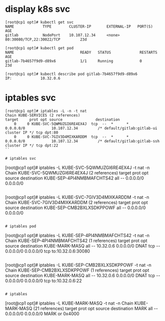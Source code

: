 # display k8s svc
```
[root@cp1 opt]# kubectl get svc
NAME             TYPE        CLUSTER-IP       EXTERNAL-IP   PORT(S)                           AGE
gitlab           NodePort    10.107.12.34     <none>        80:30080/TCP,22:30022/TCP         23d

[root@cp1 opt]# kubectl get pod
NAME                              READY   STATUS             RESTARTS   AGE
gitlab-7b4657f9d9-d89x6           1/1     Running            0          23d

[root@cp1 opt]# kubectl describe pod gitlab-7b4657f9d9-d89x6
IP:             10.32.0.6
```

# iptables svc 
```
[root@cp1 opt]# iptables -L -n -t nat
Chain KUBE-SERVICES (2 references)
target     prot opt source               destination
    0     0 KUBE-SVC-5QWMUZGI6RE4EX4J  tcp  --  *      *       0.0.0.0/0            10.107.12.34         /* default/gitlab:gitlab-ui cluster IP */ tcp dpt:80
    0     0 KUBE-SVC-7GIV3D4MIXKARDDM  tcp  --  *      *       0.0.0.0/0            10.107.12.34         /* default/gitlab:gitlab-ssh cluster IP */ tcp dpt:22
``

# iptables svc
```
[root@cp1 opt]# iptables -L KUBE-SVC-5QWMUZGI6RE4EX4J  -t nat -n
Chain KUBE-SVC-5QWMUZGI6RE4EX4J (2 references)
target     prot opt source               destination
KUBE-SEP-4PI4NMBMAFCHTS42  all  --  0.0.0.0/0            0.0.0.0/0
```
```
[root@cp1 opt]# iptables -L KUBE-SVC-7GIV3D4MIXKARDDM -t nat -n
Chain KUBE-SVC-7GIV3D4MIXKARDDM (2 references)
target     prot opt source               destination
KUBE-SEP-CMB2BXLXSDKPPOWF  all  --  0.0.0.0/0            0.0.0.0/0
```

# iptables pod 
```
[root@cp1 opt]# iptables -L KUBE-SEP-4PI4NMBMAFCHTS42 -t nat -n
Chain KUBE-SEP-4PI4NMBMAFCHTS42 (1 references)
target     prot opt source               destination
KUBE-MARK-MASQ  all  --  10.32.0.6            0.0.0.0/0
DNAT       tcp  --  0.0.0.0/0            0.0.0.0/0            tcp to:10.32.0.6:30080
```
```
[root@cp1 opt]# iptables -L KUBE-SEP-CMB2BXLXSDKPPOWF  -t nat -n
Chain KUBE-SEP-CMB2BXLXSDKPPOWF (1 references)
target     prot opt source               destination
KUBE-MARK-MASQ  all  --  10.32.0.6            0.0.0.0/0
DNAT       tcp  --  0.0.0.0/0            0.0.0.0/0            tcp to:10.32.0.6:22
```

# iptables
```
[root@cp1 opt]# iptables -L KUBE-MARK-MASQ -t nat -n
Chain KUBE-MARK-MASQ (21 references)
target     prot opt source               destination
MARK       all  --  0.0.0.0/0            0.0.0.0/0            MARK or 0x4000
```
